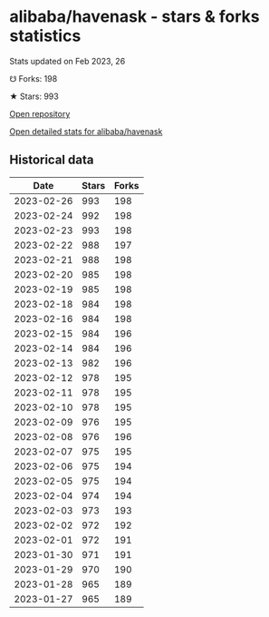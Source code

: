 # alibaba/havenask - stars & forks statistics

Stats updated on Feb 2023, 26

☋ Forks: 198

★ Stars: 993

[Open repository](https://github.com/alibaba/havenask)

[Open detailed stats for alibaba/havenask](https://reviewgithub.com/rep/alibaba/havenask)

## Historical data
| Date | Stars | Forks |
|------|-------|-------|
| 2023-02-26 | 993 | 198 | 
| 2023-02-24 | 992 | 198 | 
| 2023-02-23 | 993 | 198 | 
| 2023-02-22 | 988 | 197 | 
| 2023-02-21 | 988 | 198 | 
| 2023-02-20 | 985 | 198 | 
| 2023-02-19 | 985 | 198 | 
| 2023-02-18 | 984 | 198 | 
| 2023-02-16 | 984 | 198 | 
| 2023-02-15 | 984 | 196 | 
| 2023-02-14 | 984 | 196 | 
| 2023-02-13 | 982 | 196 | 
| 2023-02-12 | 978 | 195 | 
| 2023-02-11 | 978 | 195 | 
| 2023-02-10 | 978 | 195 | 
| 2023-02-09 | 976 | 195 | 
| 2023-02-08 | 976 | 196 | 
| 2023-02-07 | 975 | 195 | 
| 2023-02-06 | 975 | 194 | 
| 2023-02-05 | 975 | 194 | 
| 2023-02-04 | 974 | 194 | 
| 2023-02-03 | 973 | 193 | 
| 2023-02-02 | 972 | 192 | 
| 2023-02-01 | 972 | 191 | 
| 2023-01-30 | 971 | 191 | 
| 2023-01-29 | 970 | 190 | 
| 2023-01-28 | 965 | 189 | 
| 2023-01-27 | 965 | 189 | 

